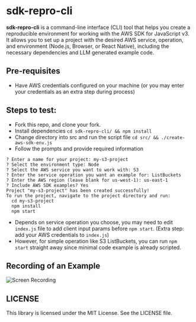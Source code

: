 # sdk-repro-cli

**sdk-repro-cli** is a command-line interface (CLI) tool that helps you create a reproducible environment for working with the AWS SDK for JavaScript v3. It allows you to set up a project with the desired AWS service, operation, and environment (Node.js, Browser, or React Native), including the necessary dependencies and LLM generated example code.


## Pre-requisites

- Have AWS credentials configured on your machine (or you may enter your credentials as an extra step during process)

## Steps to test:

- Fork this repo, and clone your fork.
- Install dependencies `cd sdk-repro-cli/ && npm install`
- Change directory into src and run the script file `cd src/ && ./create-aws-sdk-env.js`
- Follow the prompts and provide required information
```console
? Enter a name for your project: my-s3-project
? Select the environment type: Node
? Select the AWS service you want to work with: S3
? Enter the service operation you want an example for: ListBuckets
? Enter the AWS region (leave blank for us-west-1): us-east-1
? Include AWS SDK examples? Yes
Project "my-s3-project" has been created successfully!
To run the project, navigate to the project directory and run:
  cd my-s3-project
  npm install
  npm start
```
- Depends on service operation you choose, you may need to edit `index.js` file to add client input params before `npm start`. (Extra step: add your AWS credentials to `index.js`)
- However, for simple operation like S3 ListBuckets, you can run `npm start` straight away since minimal code example is already scripted.

## Recording of an Example 
![Screen Recording](https://github.com/user-attachments/assets/71904f6d-32d5-4297-9fca-f7a7120f3664)


## LICENSE

This library is licensed under the MIT License. See the LICENSE file.
